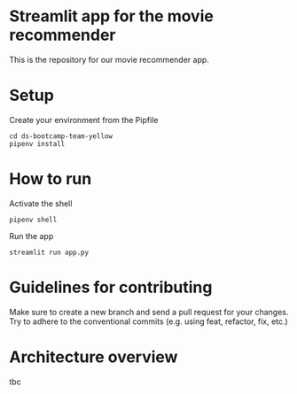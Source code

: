# Streamlit app for the movie recommender

This is the repository for our movie recommender app.

# Setup
Create your environment from the Pipfile
````
cd ds-bootcamp-team-yellow
pipenv install
````

# How to run
Activate the shell
````
pipenv shell
````
Run the app
````
streamlit run app.py
````

# Guidelines for contributing
Make sure to create a new branch and send a pull request for your changes.
Try to adhere to the conventional commits (e.g. using feat, refactor, fix, etc.)

# Architecture overview
tbc